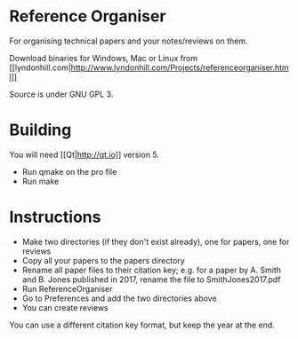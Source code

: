 # Reference Organiser

For organising technical papers and your notes/reviews on them.

Download binaries for Windows, Mac or Linux from [[lyndonhill.com|http://www.lyndonhill.com/Projects/referenceorganiser.html]]

Source is under GNU GPL 3.

# Building

You will need [[Qt|http://qt.io]] version 5.

* Run qmake on the pro file
* Run make

# Instructions

* Make two directories (if they don't exist already), one for papers, one for reviews
* Copy all your papers to the papers directory
* Rename all paper files to their citation key; e.g. for a paper by A. Smith and B. Jones published in 2017, rename the file to SmithJones2017.pdf
* Run ReferenceOrganiser
* Go to Preferences and add the two directories above
* You can create reviews

You can use a different citation key format, but keep the year at the end.

